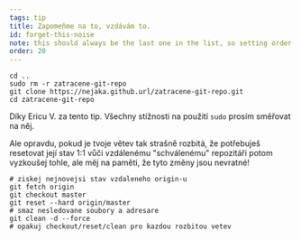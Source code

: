 ```yaml
---
tags: tip
title: Zapomeňme na to, vzdávám to.
id: forget-this-noise
note: this should always be the last one in the list, so setting order to 20 so I don't have to re-name/re-order it
order: 20
---
```


```git
cd ..
sudo rm -r zatracene-git-repo
git clone https://nejaka.github.url/zatracene-git-repo.git
cd zatracene-git-repo
```

Díky Ericu V. za tento tip. Všechny stížnosti na použití `sudo` prosím směřovat na něj.

Ale opravdu, pokud je tvoje větev tak strašně rozbitá, že potřebuješ resetovat její stav 1:1 vůči vzdálenému "schválenému" repozitáři potom vyzkoušej tohle, ale měj na paměti, že tyto změny jsou nevratné!


```git
# ziskej nejnovejsi stav vzdaleneho origin-u
git fetch origin
git checkout master
git reset --hard origin/master
# smaz nesledovane soubory a adresare
git clean -d --force
# opakuj checkout/reset/clean pro kazdou rozbitou vetev
```